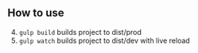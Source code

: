 ## How to use

4. ```gulp build```  builds project to dist/prod
5. ```gulp watch```	 builds project to dist/dev with live reload
